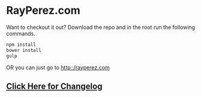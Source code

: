 # RayPerez.com #

Want to checkout it out? Download the repo and in the root run the following commands.

```bash
npm install
bower install
gulp
```

OR you can just go to [http::/rayperez.com](RayPerez.com)

## [Click Here for Changelog](CHANGELOG.md) ##